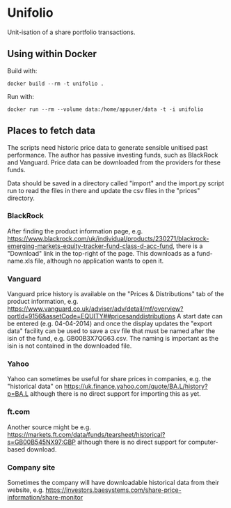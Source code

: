 # Unifolio

Unit-isation of a share portfolio transactions.


## Using within Docker

Build with:

	docker build --rm -t unifolio .


Run with:

	docker run --rm --volume data:/home/appuser/data -t -i unifolio


## Places to fetch data

The scripts need historic price data to generate sensible unitised past performance. The author has passive investing 
funds, such as BlackRock and Vanguard. Price data can be downloaded from the providers for these funds.

Data should be saved in a directory called "import" and the import.py script run to read the files in there and update
the csv files in the "prices" directory.

### BlackRock

After finding the product information page, e.g. https://www.blackrock.com/uk/individual/products/230271/blackrock-emerging-markets-equity-tracker-fund-class-d-acc-fund,
there is a "Download" link in the top-right of the page. This downloads as a fund-name.xls file, although no application wants to open it.

### Vanguard

Vanguard price history is available on the "Prices & Distributions" tab of the product information, e.g. 
https://www.vanguard.co.uk/adviser/adv/detail/mf/overview?portId=9156&assetCode=EQUITY##pricesanddistributions
A start date can be entered (e.g. 04-04-2014) and once the display updates the "export data" facility can be used to save
a csv file that must be named after the isin of the fund, e.g. GB00B3X7QG63.csv. The naming is important as the isin is
not contained in the downloaded file.

### Yahoo

Yahoo can sometimes be useful for share prices in companies, e.g. the "historical data" on https://uk.finance.yahoo.com/quote/BA.L/history?p=BA.L
although there is no direct support for importing this as yet.

### ft.com

Another source might be e.g. https://markets.ft.com/data/funds/tearsheet/historical?s=GB00B545NX97:GBP although
there is no direct support for computer-based download.

### Company site

Sometimes the company will have downloadable historical data from their website, e.g. https://investors.baesystems.com/share-price-information/share-monitor
